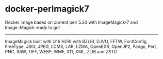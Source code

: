 # docker-perlmagick7

Docker image based on current perl 5.30 with ImageMagick-7 and Image::Magick ready to go!

----

ImageMagick built with Q16 HDRI with BZLIB, DJVU, FFTW, FontConfig, FreeType, JBIG, JPEG, LCMS, LAR, LZMA, OpenEXR, OpenJP2, Pango, Perl, PNG, RAW, TIFF, WEBP, WMF, X11, XML, ZLIB and ZSTD

